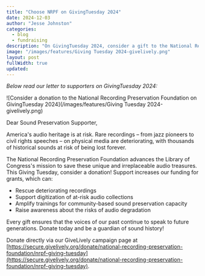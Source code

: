 ```yaml
---
title: "Choose NRPF on GivingTuesday 2024"
date: 2024-12-03
author: "Jesse Johnston"
categories: 
  - blog
  - fundraising
description: "On GivingTuesday 2024, consider a gift to the National Recording Preservation Foundation!"
image: "/images/features/Giving Tuesday 2024-givelively.png"
layout: post
fullWidth: true
updated: 
---
```


_Below read our letter to supporters on GivingTuesday 2024:_

![Consider a donation to the National Recording Preservation Foundation on GivingTuesday 2024](/images/features/Giving Tuesday 2024-givelively.png)

Dear Sound Preservation Supporter,

America's audio heritage is at risk. Rare recordings – from jazz pioneers to civil rights speeches – on physical media are deteriorating, with thousands of historical sounds at risk of being lost forever.

The National Recording Preservation Foundation advances the Library of Congress's mission to save these unique and irreplaceable audio treasures. This Giving Tuesday, consider a donation! Support increases our funding for grants, which can:

* Rescue deteriorating recordings
* Support digitization of at-risk audio collections
* Amplify trainings for community-based sound preservation capacity
* Raise awareness about the risks of audio degradation

Every gift ensures that the voices of our past continue to speak to future generations. Donate today and be a guardian of sound history!

Donate directly via our GiveLively campaign page at [https://secure.givelively.org/donate/national-recording-preservation-foundation/nrpf-giving-tuesday](https://secure.givelively.org/donate/national-recording-preservation-foundation/nrpf-giving-tuesday).

